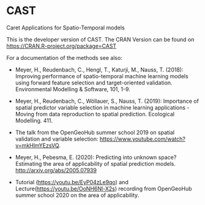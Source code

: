 # CAST
Caret Applications for Spatio-Temporal models

This is the developer version of CAST. The CRAN Version can be found on	https://CRAN.R-project.org/package=CAST

For a documentation of the methods see also: 

* Meyer, H., Reudenbach, C., Hengl, T., Katurji, M., Nauss, T. (2018): Improving performance of spatio-temporal machine learning models using forward feature selection and target-oriented validation. Environmental Modelling & Software, 101, 1-9.

* Meyer, H., Reudenbach, C., Wöllauer, S., Nauss, T. (2019): Importance of spatial predictor variable selection in machine learning applications - Moving from data reproduction to spatial prediction. Ecological Modelling. 411.

* The talk from the OpenGeoHub summer school 2019 on spatial validation and variable selection:
https://www.youtube.com/watch?v=mkHlmYEzsVQ.

* Meyer, H., Pebesma, E. (2020): Predicting into unknown space? Estimating the area of applicability of spatial prediction models. http://arxiv.org/abs/2005.07939

* Tutorial (https://youtu.be/EyP04zLe9qo) and Lecture(https://youtu.be/OoNH6Nl-X2s) recording from OpenGeoHub summer school 2020 on the area of applicability.
